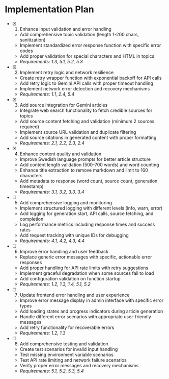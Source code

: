 # Implementation Plan

- [x] 1. Enhance input validation and error handling
  - Add comprehensive topic validation (length 1-200 chars, sanitization)
  - Implement standardized error response function with specific error codes
  - Add proper validation for special characters and HTML in topics
  - _Requirements: 1.3, 5.1, 5.2, 5.3_

- [x] 2. Implement retry logic and network resilience
  - Create retry wrapper function with exponential backoff for API calls
  - Add retry logic to Gemini API calls with proper timeout handling
  - Implement network error detection and recovery mechanisms
  - _Requirements: 1.1, 2.4, 5.4_

- [x] 3. Add source integration for Gemini articles
  - Integrate web search functionality to fetch credible sources for topics
  - Add source content fetching and validation (minimum 2 sources required)
  - Implement source URL validation and duplicate filtering
  - Add source citations in generated content with proper formatting
  - _Requirements: 2.1, 2.2, 2.3, 2.4_

- [x] 4. Enhance content quality and validation
  - Improve Swedish language prompts for better article structure
  - Add content length validation (500-700 words) and word counting
  - Enhance title extraction to remove markdown and limit to 160 characters
  - Add metadata to response (word count, source count, generation timestamp)
  - _Requirements: 3.1, 3.2, 3.3, 3.4_

- [ ] 5. Add comprehensive logging and monitoring
  - Implement structured logging with different levels (info, warn, error)
  - Add logging for generation start, API calls, source fetching, and completion
  - Log performance metrics including response times and success rates
  - Add request tracking with unique IDs for debugging
  - _Requirements: 4.1, 4.2, 4.3, 4.4_

- [ ] 6. Improve error handling and user feedback
  - Replace generic error messages with specific, actionable error responses
  - Add proper handling for API rate limits with retry suggestions
  - Implement graceful degradation when some sources fail to load
  - Add configuration validation on function startup
  - _Requirements: 1.2, 1.3, 1.4, 5.1, 5.2_

- [ ] 7. Update frontend error handling and user experience
  - Improve error message display in admin interface with specific error types
  - Add loading states and progress indicators during article generation
  - Handle different error scenarios with appropriate user-friendly messages
  - Add retry functionality for recoverable errors
  - _Requirements: 1.2, 1.3_

- [ ] 8. Add comprehensive testing and validation
  - Create test scenarios for invalid input handling
  - Test missing environment variable scenarios
  - Test API rate limiting and network failure scenarios
  - Verify proper error messages and recovery mechanisms
  - _Requirements: 5.1, 5.2, 5.3, 5.4_